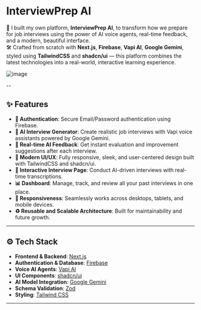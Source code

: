 

# InterviewPrep AI

🚀 I built my own platform, **InterviewPrep AI**, to transform how we prepare for job interviews using the power of AI voice agents, real-time feedback, and a modern, beautiful interface.  
🛠️ Crafted from scratch with **Next.js**, **Firebase**, **Vapi AI**, **Google Gemini**, styled using **TailwindCSS** and **shadcn/ui** — this platform combines the latest technologies into a real-world, interactive learning experience.


![image](https://github.com/user-attachments/assets/4d9906ca-fd40-472e-ac71-efebf170d086)







--

## ✨ Features

- **🔐 Authentication**: Secure Email/Password authentication using Firebase.
- **🎤 AI Interview Generator**: Create realistic job interviews with Vapi voice assistants powered by Google Gemini.
- **🧠 Real-time AI Feedback**: Get instant evaluation and improvement suggestions after each interview.
- **🎨 Modern UI/UX**: Fully responsive, sleek, and user-centered design built with TailwindCSS and shadcn/ui.
- **📄 Interactive Interview Page**: Conduct AI-driven interviews with real-time transcriptions.
- **📊 Dashboard**: Manage, track, and review all your past interviews in one place.
- **📱 Responsiveness**: Seamlessly works across desktops, tablets, and mobile devices.
- **♻️ Reusable and Scalable Architecture**: Built for maintainability and future growth.

---

## ⚙️ Tech Stack

- **Frontend & Backend**: [Next.js](https://nextjs.org/)
- **Authentication & Database**: [Firebase](https://firebase.google.com/)
- **Voice AI Agents**: [Vapi AI](https://vapi.ai/)
- **UI Components**: [shadcn/ui](https://ui.shadcn.dev/)
- **AI Model Integration**: [Google Gemini](https://deepmind.google/technologies/gemini/)
- **Schema Validation**: [Zod](https://zod.dev/)
- **Styling**: [Tailwind CSS](https://tailwindcss.com/)

---

